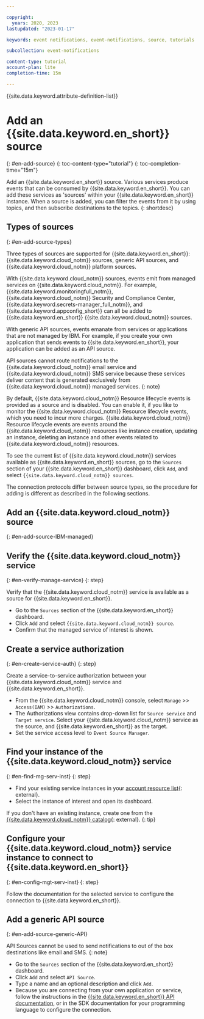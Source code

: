 ```yaml
---

copyright:
  years: 2020, 2023
lastupdated: "2023-01-17"

keywords: event notifications, event-notifications, source, tutorials

subcollection: event-notifications

content-type: tutorial
account-plan: lite
completion-time: 15m

---
```


{{site.data.keyword.attribute-definition-list}}

# Add an {{site.data.keyword.en_short}} source
{: #en-add-source}
{: toc-content-type="tutorial"}
{: toc-completion-time="15m"}

Add an {{site.data.keyword.en_short}} source. Various services produce events that can be consumed by {{site.data.keyword.en_short}}. You can add these services as 'sources' within your {{site.data.keyword.en_short}} instance. When a source is added, you can filter the events from it by using topics, and then subscribe destinations to the topics.
{: shortdesc}

## Types of sources
{: #en-add-source-types}

Three types of sources are supported for {{site.data.keyword.en_short}}: {{site.data.keyword.cloud_notm}} sources, generic API sources, and {{site.data.keyword.cloud_notm}} platform sources.

With {{site.data.keyword.cloud_notm}} sources, events emit from managed services on {{site.data.keyword.cloud_notm}}. For example, {{site.data.keyword.monitoringfull_notm}}, {{site.data.keyword.cloud_notm}} Security and Compliance Center, {{site.data.keyword.secrets-manager_full_notm}}, and {{site.data.keyword.appconfig_short}} can all be added to {{site.data.keyword.en_short}} {{site.data.keyword.cloud_notm}} sources.

With generic API sources, events emanate from services or applications that are not managed by IBM. For example, if you create your own application that sends events to {{site.data.keyword.en_short}}, your application can be added as an API source.

API sources cannot route notifications to the {{site.data.keyword.cloud_notm}} email service and {{site.data.keyword.cloud_notm}} SMS service because these services deliver content that is generated exclusively from {{site.data.keyword.cloud_notm}} managed services.
{: note}

By default, {{site.data.keyword.cloud_notm}} Resource lifecycle events is provided as a source and is disabled. You can enable it, if you like to monitor the {{site.data.keyword.cloud_notm}} Resource lifecycle events, which you need to incur more charges. {{site.data.keyword.cloud_notm}} Resource lifecycle events are events around the {{site.data.keyword.cloud_notm}} resources like instance creation, updating an instance, deleting an instance and other events related to {{site.data.keyword.cloud_notm}} resources.

To see the current list of {{site.data.keyword.cloud_notm}} services available as {{site.data.keyword.en_short}} sources, go to the `Sources` section of your {{site.data.keyword.en_short}} dashboard, click `Add`, and select `{{site.data.keyword.cloud_notm}} sources`.

The connection protocols differ between source types, so the procedure for adding is different as described in the following sections.

## Add an {{site.data.keyword.cloud_notm}} source
{: #en-add-source-IBM-managed}

## Verify the {{site.data.keyword.cloud_notm}} service
{: #en-verify-manage-service}
{: step}

Verify that the {{site.data.keyword.cloud_notm}} service is available as a source for {{site.data.keyword.en_short}}.

- Go to the `Sources` section of the {{site.data.keyword.en_short}} dashboard.
- Click `Add` and select `{{site.data.keyword.cloud_notm}} source`.
- Confirm that the managed service of interest is shown.

## Create a service authorization
{: #en-create-service-auth}
{: step}

Create a service-to-service authorization between your {{site.data.keyword.cloud_notm}} service and {{site.data.keyword.en_short}}.

- From the {{site.data.keyword.cloud_notm}} console, select `Manage` >> `Access(IAM)` >> `Authorizations`.
- The Authorizations view contains drop-down list for `Source service` and `Target service`. Select your {{site.data.keyword.cloud_notm}} service as the source, and {{site.data.keyword.en_short}} as the target.
- Set the service access level to `Event Source Manager`.

## Find your instance of the {{site.data.keyword.cloud_notm}} service
{: #en-find-mg-serv-inst}
{: step}

- Find your existing service instances in your [account resource list](https://cloud.ibm.com/resources){: external}.
- Select the instance of interest and open its dashboard.

If you don't have an existing instance, create one from the [{{site.data.keyword.cloud_notm}} catalog](https://cloud.ibm.com/catalog){: external}.
{: tip}

## Configure your {{site.data.keyword.cloud_notm}} service instance to connect to {{site.data.keyword.en_short}}
{: #en-config-mgt-serv-inst}
{: step}

Follow the documentation for the selected service to configure the connection to {{site.data.keyword.en_short}}.

## Add a generic API source
{: #en-add-source-generic-API}

API Sources cannot be used to send notifications to out of the box destinations like email and SMS.
{: note}

- Go to the `Sources` section of the {{site.data.keyword.en_short}} dashboard.
- Click `Add` and select `API Source`.
- Type a name and an optional description and click `Add`.
- Because you are connecting from your own application or service, follow the instructions in the [{{site.data.keyword.en_short}} API documentation](https://cloud.ibm.com/apidocs/event-notifications/event-notifications?code=node), or in the SDK documentation for your programming language to configure the connection.
